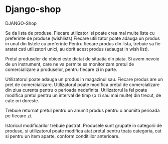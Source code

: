 # Django-shop
DJANGO-Shop

Se da lista de produse. Fiecare utilizator isi poate crea mai multe liste cu preferinte de produse (wishlists)
Fiecare utilizator poate adauga un produs in unul din listele cu preferinte
Pentru fiecare produs din lista, trebuie sa fie aratat cati utilizatori unici, au dorit acest produs (adaugat in wish list).

Pretul produselor de obicei este dictat de situatia din piata.
Si avem nevoie de un instrument, care ne va permite sa monitorizam pretul de comercializare a produselor, pentru fiecare zi in parte.

Utilizatorul poate adauga un produs in magazinul sau.
Fiecare produs are un pret de comercializare.
Utilizatorul poate modifica pretul de comercializare din ziua curenta pentru o perioada nedefinita.
Utilizatorul la fel poate modifica pretul pentru un interval de timp (o zi sau mai multe) din trecut, de cate ori doreste.

Trebuie returnat pretul pentru un anumit produs pentru o anumita perioada pe fiecare zi.

Istoricul modificarilor trebuie pastrat. Produsele sunt grupate in categorii de produse, si utilizatorul poate modifica atat pretul pentru toata categoria, cat si pentru un item aparte, conform conditiilor anterioare.
